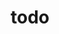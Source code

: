 ---
title: "todo"
linkTitle: "todo"
description: ""
license: "[CC BY-ND 4.0](http://creativecommons.org/licenses/by-nd/4.0/)"
tab_group_main:
    title: Diagrams
    weight: 20
published: 2025-03-20
---